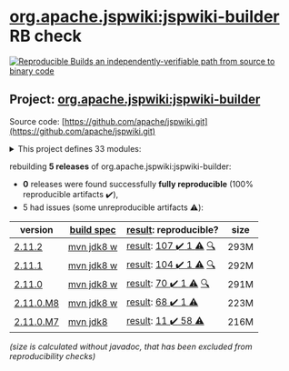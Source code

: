 [org.apache.jspwiki:jspwiki-builder](https://search.maven.org/artifact/org.apache.jspwiki/jspwiki-builder/) RB check
=======

[![Reproducible Builds](https://reproducible-builds.org/images/logos/rb.svg) an independently-verifiable path from source to binary code](https://reproducible-builds.org/)

## Project: [org.apache.jspwiki:jspwiki-builder](https://search.maven.org/artifact/org.apache.jspwiki/jspwiki-builder/)

Source code: [https://github.com/apache/jspwiki.git](https://github.com/apache/jspwiki.git)

<details><summary>This project defines 33 modules:</summary>

* [org.apache.jspwiki.it:jspwiki-it-builder](https://search.maven.org/artifact/org.apache.jspwiki.it/jspwiki-it-builder/)
* [org.apache.jspwiki.it:jspwiki-it-test-cma](https://search.maven.org/artifact/org.apache.jspwiki.it/jspwiki-it-test-cma/)
* [org.apache.jspwiki.it:jspwiki-it-test-cma-jdbc](https://search.maven.org/artifact/org.apache.jspwiki.it/jspwiki-it-test-cma-jdbc/)
* [org.apache.jspwiki.it:jspwiki-it-test-custom](https://search.maven.org/artifact/org.apache.jspwiki.it/jspwiki-it-test-custom/)
* [org.apache.jspwiki.it:jspwiki-it-test-custom-absolute-urls](https://search.maven.org/artifact/org.apache.jspwiki.it/jspwiki-it-test-custom-absolute-urls/)
* [org.apache.jspwiki.it:jspwiki-it-test-custom-jdbc](https://search.maven.org/artifact/org.apache.jspwiki.it/jspwiki-it-test-custom-jdbc/)
* [org.apache.jspwiki.it:jspwiki-selenide-tests](https://search.maven.org/artifact/org.apache.jspwiki.it/jspwiki-selenide-tests/)
* [org.apache.jspwiki.wikipages:jspwiki-wikipages-builder](https://search.maven.org/artifact/org.apache.jspwiki.wikipages/jspwiki-wikipages-builder/)
* [org.apache.jspwiki.wikipages:jspwiki-wikipages-de](https://search.maven.org/artifact/org.apache.jspwiki.wikipages/jspwiki-wikipages-de/)
* [org.apache.jspwiki.wikipages:jspwiki-wikipages-en](https://search.maven.org/artifact/org.apache.jspwiki.wikipages/jspwiki-wikipages-en/)
* [org.apache.jspwiki.wikipages:jspwiki-wikipages-es](https://search.maven.org/artifact/org.apache.jspwiki.wikipages/jspwiki-wikipages-es/)
* [org.apache.jspwiki.wikipages:jspwiki-wikipages-fi](https://search.maven.org/artifact/org.apache.jspwiki.wikipages/jspwiki-wikipages-fi/)
* [org.apache.jspwiki.wikipages:jspwiki-wikipages-fr](https://search.maven.org/artifact/org.apache.jspwiki.wikipages/jspwiki-wikipages-fr/)
* [org.apache.jspwiki.wikipages:jspwiki-wikipages-it](https://search.maven.org/artifact/org.apache.jspwiki.wikipages/jspwiki-wikipages-it/)
* [org.apache.jspwiki.wikipages:jspwiki-wikipages-nl](https://search.maven.org/artifact/org.apache.jspwiki.wikipages/jspwiki-wikipages-nl/)
* [org.apache.jspwiki.wikipages:jspwiki-wikipages-pt_BR](https://search.maven.org/artifact/org.apache.jspwiki.wikipages/jspwiki-wikipages-pt_BR/)
* [org.apache.jspwiki.wikipages:jspwiki-wikipages-ru](https://search.maven.org/artifact/org.apache.jspwiki.wikipages/jspwiki-wikipages-ru/)
* [org.apache.jspwiki.wikipages:jspwiki-wikipages-zh_CN](https://search.maven.org/artifact/org.apache.jspwiki.wikipages/jspwiki-wikipages-zh_CN/)
* [org.apache.jspwiki:jspwiki-210-adapters](https://search.maven.org/artifact/org.apache.jspwiki/jspwiki-210-adapters/)
* [org.apache.jspwiki:jspwiki-210-test-adaptees](https://search.maven.org/artifact/org.apache.jspwiki/jspwiki-210-test-adaptees/)
* [org.apache.jspwiki:jspwiki-api](https://search.maven.org/artifact/org.apache.jspwiki/jspwiki-api/)
* [org.apache.jspwiki:jspwiki-bom](https://search.maven.org/artifact/org.apache.jspwiki/jspwiki-bom/)
* [org.apache.jspwiki:jspwiki-bootstrap](https://search.maven.org/artifact/org.apache.jspwiki/jspwiki-bootstrap/)
* [org.apache.jspwiki:jspwiki-builder](https://search.maven.org/artifact/org.apache.jspwiki/jspwiki-builder/)
* [org.apache.jspwiki:jspwiki-cache](https://search.maven.org/artifact/org.apache.jspwiki/jspwiki-cache/)
* [org.apache.jspwiki:jspwiki-event](https://search.maven.org/artifact/org.apache.jspwiki/jspwiki-event/)
* [org.apache.jspwiki:jspwiki-kendra-searchprovider](https://search.maven.org/artifact/org.apache.jspwiki/jspwiki-kendra-searchprovider/)
* [org.apache.jspwiki:jspwiki-main](https://search.maven.org/artifact/org.apache.jspwiki/jspwiki-main/)
* [org.apache.jspwiki:jspwiki-markdown](https://search.maven.org/artifact/org.apache.jspwiki/jspwiki-markdown/)
* [org.apache.jspwiki:jspwiki-portable](https://search.maven.org/artifact/org.apache.jspwiki/jspwiki-portable/)
* [org.apache.jspwiki:jspwiki-tika-searchprovider](https://search.maven.org/artifact/org.apache.jspwiki/jspwiki-tika-searchprovider/)
* [org.apache.jspwiki:jspwiki-util](https://search.maven.org/artifact/org.apache.jspwiki/jspwiki-util/)
* [org.apache.jspwiki:jspwiki-war](https://search.maven.org/artifact/org.apache.jspwiki/jspwiki-war/)
</details>

rebuilding **5 releases** of org.apache.jspwiki:jspwiki-builder:
- **0** releases were found successfully **fully reproducible** (100% reproducible artifacts :heavy_check_mark:),
- 5 had issues (some unreproducible artifacts :warning:):

| version | [build spec](/BUILDSPEC.md) | [result](https://reproducible-builds.org/docs/jvm/): reproducible? | size |
| -- | --------- | ------ | -- |
| [2.11.2](https://search.maven.org/artifact/org.apache.jspwiki/jspwiki-builder/2.11.2/pom) | [mvn jdk8 w](jspwiki-2.11.2.buildspec) | [result](jspwiki-builder-2.11.2.buildinfo): [107 :heavy_check_mark:  1 :warning:](jspwiki-builder-2.11.2.buildcompare) [:mag:](jspwiki-builder-2.11.2.diffoscope) | 293M |
| [2.11.1](https://search.maven.org/artifact/org.apache.jspwiki/jspwiki-builder/2.11.1/pom) | [mvn jdk8 w](jspwiki-2.11.1.buildspec) | [result](jspwiki-builder-2.11.1.buildinfo): [104 :heavy_check_mark:  1 :warning:](jspwiki-builder-2.11.1.buildcompare) [:mag:](jspwiki-builder-2.11.1.diffoscope) | 292M |
| [2.11.0](https://search.maven.org/artifact/org.apache.jspwiki/jspwiki-builder/2.11.0/pom) | [mvn jdk8 w](jspwiki-2.11.0.buildspec) | [result](jspwiki-builder-2.11.0.buildinfo): [70 :heavy_check_mark:  1 :warning:](jspwiki-builder-2.11.0.buildcompare) [:mag:](jspwiki-builder-2.11.0.diffoscope) | 291M |
| [2.11.0.M8](https://search.maven.org/artifact/org.apache.jspwiki/jspwiki-builder/2.11.0.M8/pom) | [mvn jdk8 w](jspwiki-2.11.0.M8.buildspec) | [result](jspwiki-it-test-cma-jdbc-2.11.0.M8.buildinfo): [68 :heavy_check_mark:  1 :warning:](jspwiki-it-test-cma-jdbc-2.11.0.M8.buildcompare) | 223M |
| [2.11.0.M7](https://search.maven.org/artifact/org.apache.jspwiki/jspwiki-builder/2.11.0.M7/pom) | [mvn jdk8](jspwiki-2.11.0.M7.buildspec) | [result](jspwiki-it-test-cma-jdbc-2.11.0.M7.buildinfo): [11 :heavy_check_mark:  58 :warning:](jspwiki-it-test-cma-jdbc-2.11.0.M7.buildcompare) | 216M |

<i>(size is calculated without javadoc, that has been excluded from reproducibility checks)</i>
